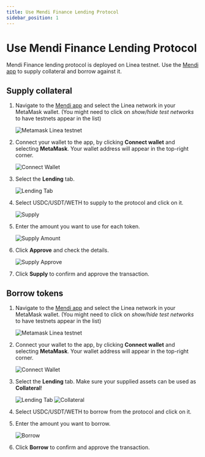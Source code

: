 ```yaml
---
title: Use Mendi Finance Lending Protocol
sidebar_position: 1
---
```


# Use Mendi Finance Lending Protocol

Mendi Finance lending protocol is deployed on Linea testnet. Use the [Mendi app](https://testnet.mendi.finance/) to supply collateral and borrow against it.

## Supply collateral

1. Navigate to the [Mendi app](https://testnet.mendi.finance/) and select the Linea network in your MetaMask wallet. (You might need to click on _show/hide test networks_ to have testnets appear in the list)

   ![Metamask Linea testnet](../../assets/mendi/metamask.png)

1. Connect your wallet to the app, by clicking **Connect wallet** and selecting **MetaMask**. Your wallet address will appear in the top-right corner.

   ![Connect Wallet](../../assets/mendi/connect_wallet.png)

1. Select the **Lending** tab.

   ![Lending Tab](../../assets/mendi/lending.png)

1. Select USDC/USDT/WETH to supply to the protocol and click on it.

   ![Supply](../../assets/mendi/supply.png)

1. Enter the amount you want to use for each token.

   ![Supply Amount](../../assets/mendi/supply_amount.png)

1. Click **Approve** and check the details.

   ![Supply Approve](../../assets/mendi/supply_approve.png)

1. Click **Supply** to confirm and approve the transaction.

## Borrow tokens

1. Navigate to the [Mendi app](https://testnet.mendi.finance/) and select the Linea network in your MetaMask wallet. (You might need to click on _show/hide test networks_ to have testnets appear in the list)

   ![Metamask Linea testnet](../../assets/mendi/metamask.png)

1. Connect your wallet to the app, by clicking **Connect wallet** and selecting **MetaMask**. Your wallet address will appear in the top-right corner.

   ![Connect Wallet](../../assets/mendi/connect_wallet.png)

1. Select the **Lending** tab. Make sure your supplied assets can be used as **Collateral**!

   ![Lending Tab](../../assets/mendi/lending.png) ![Collateral](../../assets/mendi/collateral.png)

1. Select USDC/USDT/WETH to borrow from the protocol and click on it.
1. Enter the amount you want to borrow.

   ![Borrow](../../assets/mendi/borrow2.png)

1. Click **Borrow** to confirm and approve the transaction.
